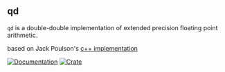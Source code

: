 ## qd

`qd` is a double-double implementation of extended precision floating point arithmetic.

based on Jack Poulson's [c++ implementation](https://gitlab.com/hodge_star/mantis/)

[![Documentation](https://docs.rs/qd/badge.svg)](https://docs.rs/qd)
[![Crate](https://img.shields.io/crates/v/qd.svg)](https://crates.io/crates/qd)

